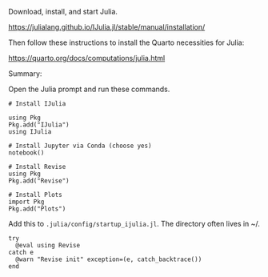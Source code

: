
Download, install, and start Julia.

https://julialang.github.io/IJulia.jl/stable/manual/installation/

Then follow these instructions to install the Quarto necessities for Julia:

https://quarto.org/docs/computations/julia.html

Summary:

Open the Julia prompt and run these commands.

```
# Install IJulia

using Pkg
Pkg.add("IJulia")
using IJulia

# Install Jupyter via Conda (choose yes)
notebook() 

# Install Revise
using Pkg
Pkg.add("Revise")

# Install Plots
import Pkg
Pkg.add("Plots")
```

Add this to `.julia/config/startup_ijulia.jl`. The directory often lives in ~/.

```
try
  @eval using Revise
catch e
  @warn "Revise init" exception=(e, catch_backtrace())
end
```
